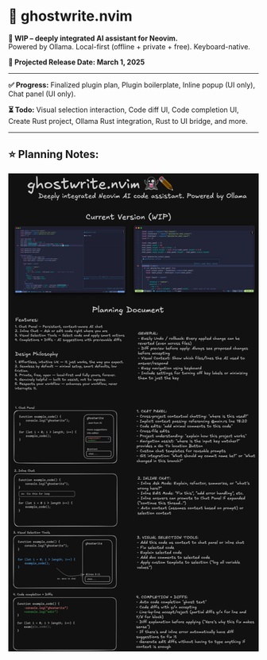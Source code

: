 # 👻 ghostwrite.nvim

**🚧 WIP – deeply integrated AI assistant for Neovim.**  
Powered by Ollama. Local-first (offline + private + free). Keyboard-native.

**🎯 Projected Release Date: March 1, 2025**

---

**✅ Progress:** Finalized plugin plan, Plugin boilerplate, Inline popup (UI only), Chat panel (UI only).

**⏳ Todo:** Visual selection interaction, Code diff UI, Code completion UI, Create Rust project, Ollama Rust integration, Rust to UI bridge, and more.

---

## ⭐️ Planning Notes:

![UX Sketch](assets/ghostwrite-plan.png)
